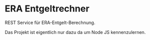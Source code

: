 ERA Entgeltrechner
==================

REST Service für ERA-Entgelt-Berechnung.

Das Projekt ist eigentlich nur dazu da um  Node JS kennenzulernen.

